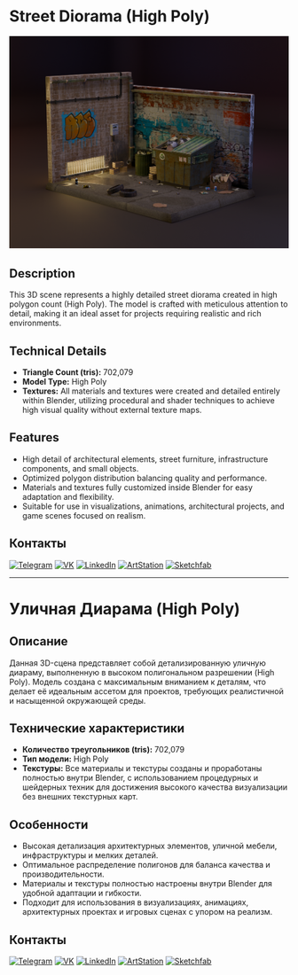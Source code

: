 # Street Diorama (High Poly)

![Project Preview](https://github.com/RgAnna/street_diorama_scene/blob/main/street_diorama_trashcan_scene.png)

## Description

This 3D scene represents a highly detailed street diorama created in high polygon count (High Poly). The model is crafted with meticulous attention to detail, making it an ideal asset for projects requiring realistic and rich environments.

## Technical Details

- **Triangle Count (tris):** 702,079  
- **Model Type:** High Poly  
- **Textures:** All materials and textures were created and detailed entirely within Blender, utilizing procedural and shader techniques to achieve high visual quality without external texture maps.

## Features

- High detail of architectural elements, street furniture, infrastructure components, and small objects.  
- Optimized polygon distribution balancing quality and performance.  
- Materials and textures fully customized inside Blender for easy adaptation and flexibility.  
- Suitable for use in visualizations, animations, architectural projects, and game scenes focused on realism.


## Контакты

[![Telegram](https://img.shields.io/badge/-Telegram-2CA5E0?style=flat&logo=telegram&logoColor=white)](https://t.me/RgAnna_Art)
[![VK](https://img.shields.io/badge/-VK-4C75A3?style=flat&logo=vk&logoColor=white)](https://vk.com/rganna_art)
[![LinkedIn](https://img.shields.io/badge/-LinkedIn-0077B5?style=flat&logo=linkedin&logoColor=white)](https://www.linkedin.com/in/anna-rogova-487090370/)
[![ArtStation](https://img.shields.io/badge/-ArtStation-13AFF0?style=flat&logo=artstation&logoColor=white)](https://www.artstation.com/rganna)
[![Sketchfab](https://img.shields.io/badge/-Sketchfab-000000?style=flat&logo=sketchfab&logoColor=white)](https://sketchfab.com/RgAnna)


___

# Уличная Диарама (High Poly)

## Описание

Данная 3D-сцена представляет собой детализированную уличную диараму, выполненную в высоком полигональном разрешении (High Poly). Модель создана с максимальным вниманием к деталям, что делает её идеальным ассетом для проектов, требующих реалистичной и насыщенной окружающей среды.

## Технические характеристики

- **Количество треугольников (tris):** 702,079  
- **Тип модели:** High Poly  
- **Текстуры:** Все материалы и текстуры созданы и проработаны полностью внутри Blender, с использованием процедурных и шейдерных техник для достижения высокого качества визуализации без внешних текстурных карт.

## Особенности

- Высокая детализация архитектурных элементов, уличной мебели, инфраструктуры и мелких деталей.  
- Оптимальное распределение полигонов для баланса качества и производительности.  
- Материалы и текстуры полностью настроены внутри Blender для удобной адаптации и гибкости.  
- Подходит для использования в визуализациях, анимациях, архитектурных проектах и игровых сценах с упором на реализм.

## Контакты

[![Telegram](https://img.shields.io/badge/-Telegram-2CA5E0?style=flat&logo=telegram&logoColor=white)](https://t.me/RgAnna_Art)
[![VK](https://img.shields.io/badge/-VK-4C75A3?style=flat&logo=vk&logoColor=white)](https://vk.com/rganna_art)
[![LinkedIn](https://img.shields.io/badge/-LinkedIn-0077B5?style=flat&logo=linkedin&logoColor=white)](https://www.linkedin.com/in/anna-rogova-487090370/)
[![ArtStation](https://img.shields.io/badge/-ArtStation-13AFF0?style=flat&logo=artstation&logoColor=white)](https://www.artstation.com/rganna)
[![Sketchfab](https://img.shields.io/badge/-Sketchfab-000000?style=flat&logo=sketchfab&logoColor=white)](https://sketchfab.com/RgAnna)


